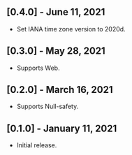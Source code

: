 ## [0.4.0] - June 11, 2021

* Set IANA time zone version to 2020d.

## [0.3.0] - May 28, 2021

* Supports Web.

## [0.2.0] - March 16, 2021

* Supports Null-safety.

## [0.1.0] - January 11, 2021

* Initial release.
